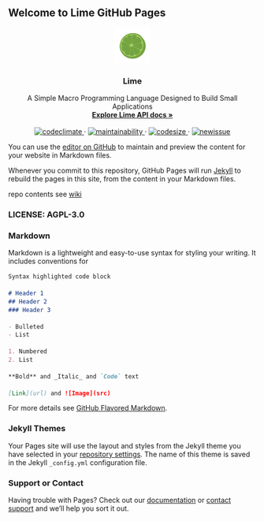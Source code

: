 ## Welcome to Lime GitHub Pages

<p align="center">
  <a href="https://lime-lang.xyz/">
    <img src="https://github.com/lime-macro/lime-lang.xyz/blob/master/img/lime.png?raw=true" alt="" width=72 height=72>
  </a>

  <h3 align="center">Lime</h3>

  <p align="center">
    A Simple Macro Programming Language Designed to Build Small Applications
    <br>
    <a href="https://lime-lang.xyz/apis/"><strong>Explore Lime API docs »</strong></a>
    <br>
    <br>
      <a href="https://codeclimate.com/github/lime-macro/lime-lang.xyz/">
        <img src="https://img.shields.io/badge/codeclimate-here-66ccff.svg" alt="codeclimate">
      </a>
    ·
      <a href="https://codeclimate.com/github/lime-macro/lime-lang.xyz/maintainability">
        <img src="https://img.shields.io/badge/maintainability-codeclimate-red.svg" alt="maintainability">
      </a>
    ·
      <a href="https://lime-lang.xyz/">
        <img src="https://img.shields.io/github/languages/code-size/lime-macro/lime-lang.xyz.svg" alt="codesize">
      </a>
    ·
    <a href="https://lime-lang.xyz/">
      <img src="https://img.shields.io/badge/new-issue-green.svg" alt="newissue">
    </a>
  </p>
</p>

You can use the [editor on GitHub](https://github.com/lime-macro/lime-lang.xyz/edit/master/README.md) to maintain and preview the content for your website in Markdown files.

Whenever you commit to this repository, GitHub Pages will run [Jekyll](https://jekyllrb.com/) to rebuild the pages in this site, from the content in your Markdown files.

repo contents see [wiki](https://github.com/lime-macro/lime-lang.xyz/wiki)

### LICENSE: AGPL-3.0

### Markdown

Markdown is a lightweight and easy-to-use syntax for styling your writing. It includes conventions for

```markdown
Syntax highlighted code block

# Header 1
## Header 2
### Header 3

- Bulleted
- List

1. Numbered
2. List

**Bold** and _Italic_ and `Code` text

[Link](url) and ![Image](src)
```

For more details see [GitHub Flavored Markdown](https://guides.github.com/features/mastering-markdown/).

### Jekyll Themes

Your Pages site will use the layout and styles from the Jekyll theme you have selected in your [repository settings](https://github.com/lime-macro/lime-lang.xyz/settings). The name of this theme is saved in the Jekyll `_config.yml` configuration file.

### Support or Contact

Having trouble with Pages? Check out our [documentation](https://help.github.com/categories/github-pages-basics/) or [contact support](https://github.com/contact) and we’ll help you sort it out.
